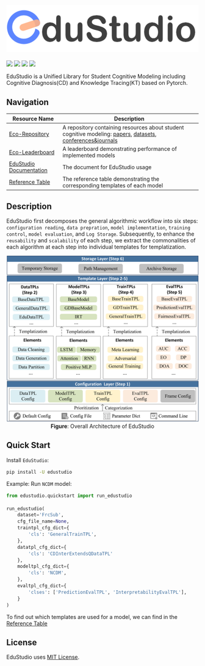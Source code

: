 ![logo](./assets/logo.png)
---

<p float="left">
<img src="https://img.shields.io/badge/python-v3.8+-blue">
<img src="https://img.shields.io/badge/pytorch-v1.10+-blue">
<img src="https://img.shields.io/badge/License-MIT-blue">
<img src="https://img.shields.io/github/issues/HFUT-LEC/EduStudio.svg">
</p>

EduStudio is a Unified Library for Student Cognitive Modeling including Cognitive Diagnosis(CD) and Knowledge Tracing(KT) based on Pytorch.

## Navigation


| Resource Name                                                | Description                                                  |
| ------------------------------------------------------------ | ------------------------------------------------------------ |
| [Eco-Repository](https://github.com/HFUT-LEC/awesome-student-cognitive-modeling) | A  repository containing resources about student cognitive modeling: [papers](https://github.com/HFUT-LEC/awesome-student-cognitive-modeling/tree/main/papers), [datasets](https://github.com/HFUT-LEC/awesome-student-cognitive-modeling/tree/main/datasets), [conferences&journals](https://github.com/HFUT-LEC/awesome-student-cognitive-modeling/tree/main/conferences%26journals) |
| [Eco-Leaderboard](https://leaderboard.edustudio.ai)          | A leaderboard demonstrating performance of implemented models |
| [EduStudio Documentation](https://edustudio.readthedocs.io/) | The document for EduStudio usage                             |
| [Reference Table](https://edustudio.readthedocs.io/en/latest/user_guide/reference_table.html) | The reference table demonstrating the corresponding templates of each model |

## Description

EduStudio first decomposes the general algorithmic workflow into six steps: `configuration reading`, `data prepration`, `model implementation`, `training control`, `model evaluation`, and `Log Storage`. Subsequently, to enhance the `reusability` and `scalability` of each step, we extract the commonalities of each algorithm at each step into individual templates for templatization.

<p align="center">
  <img src="assets/framework.png" alt="EduStudio Architecture" width="600">
  <br>
  <b>Figure</b>: Overall Architecture of EduStudio
</p>


## Quick Start

Install `EduStudio`:

```bash
pip install -U edustudio
```

Example: Run `NCDM` model:

```python
from edustudio.quickstart import run_edustudio

run_edustudio(
    dataset='FrcSub',
    cfg_file_name=None,
    traintpl_cfg_dict={
        'cls': 'GeneralTrainTPL',
    },
    datatpl_cfg_dict={
        'cls': 'CDInterExtendsQDataTPL'
    },
    modeltpl_cfg_dict={
        'cls': 'NCDM',
    },
    evaltpl_cfg_dict={
        'clses': ['PredictionEvalTPL', 'InterpretabilityEvalTPL'],
    }
)

```

To find out which templates are used for a model, we can find in the [Reference Table](https://edustudio.readthedocs.io/en/latest/user_guide/reference_table.html)

## License

EduStudio uses [MIT License](https://github.com/HFUT-LEC/EduStudio/blob/main/LICENSE). 
